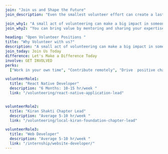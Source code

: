 ```yaml
---
join: "Join us and Shape the Future"
join_description: "Even the smallest volunteer effort can create a lasting impact and change. You have the power to shape someone's future with just a few moments of your time. "

join_why1: "A small act of volunteering can make a big impact in someone’s life. Based on your experience and skills, you can be a mentor, offering guidance and knowledge to others, or learn new skills by taking on internships or entry-level roles."
join_why2: "You can bring value by mentoring and sharing your expertise to help others grow, or gain hands-on experience as an intern, which can significantly shape your personal and professional development."

heading: "Open Volunteer Positions "
title: "Why Volunteer with us?"
description: "A small act of volunteering can make a big impact in someone's life."
join_today: Join Us Today
difference: Let's Make a Difference Today
involve: GET INVOLVED
perks:
  ["Work in your own time", "Contribute remotely", "Drive  positive change"]

volunteerRole1:
  title: "React Native Developer"
  description: "6 Months: 10-15 hr/week "
  link: "/volunteering/react-native-application-lead"


volunteerRole2:
  title: "Kiran Shakti Chapter Lead"
  description: "Average 5-10 hr/week "
  link: "/volunteering/local-kiran-foundation-chapter-lead"

volunteerRole3:
  title: "Web Developer"
  description: "Average 5-10 hr/week "
  link: "/internship/website-developer/"
---
```

